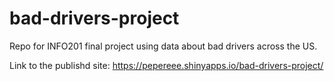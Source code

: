 # bad-drivers-project
Repo for INFO201 final project using data about bad drivers across the US.

Link to the publishd site: https://pepereee.shinyapps.io/bad-drivers-project/